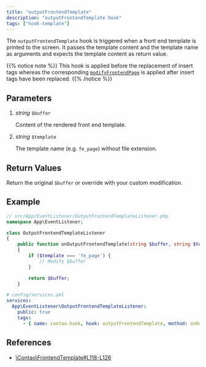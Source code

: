 ```yaml
---
title: "outputFrontendTemplate"
description: "outputFrontendTemplate hook"
tags: ["hook-template"]
---
```



The `outputFrontendTemplate` hook is triggered when a front end template is
printed to the screen. It passes the template content and the template name as
arguments and expects the template content as return value. 

{{% notice note %}}
This hook is applied before the replacement of insert tags 
whereas the corresponding [`modifyFrontendPage`](../modifyFrontendPage) is applied after 
insert tags have been replaced.
{{% /notice %}}


## Parameters

1. *string* `$buffer`

    Content of the rendered front end template.

2. *string* `$template`

    The template name (e.g. `fe_page`) without file extension.


## Return Values

Return the original `$buffer` or override with your custom modification.


## Example

```php
// src/App/EventListener/OutputFrontendTemplateListener.php
namespace App\EventListener;

class OutputFrontendTemplateListener
{
    public function onOutputFrontendTemplate(string $buffer, string $template): string
    {
        if ($template === 'fe_page') {
            // Modify $buffer
        }

        return $buffer;
    }
```

```yml
# config/services.yml
services:
  App\EventListener\OutputFrontendTemplateListener:
    public: true
    tags:
      - { name: contao.hook, hook: outputFrontendTemplate, method: onOutputFrontendTemplate }
```


## References

* [\Contao\FrontendTemplate#L118-L126](https://github.com/contao/contao/blob/4.7.6/core-bundle/src/Resources/contao/classes/FrontendTemplate.php#L118-L126)
